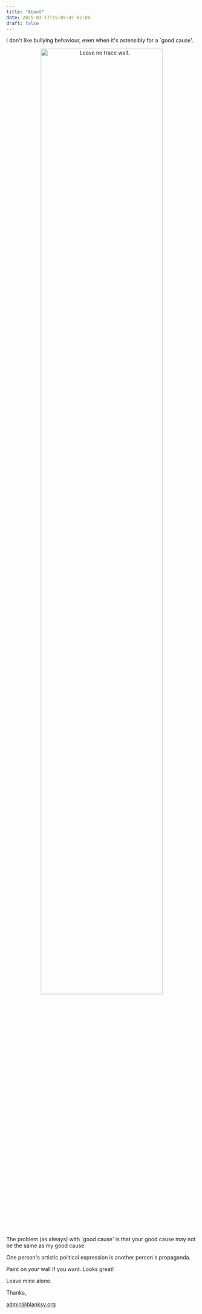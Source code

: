 ```yaml
---
title: "About"
date: 2025-03-17T15:05:47-07:00
draft: false
---
```


I don't like bullying behaviour, even when it's ostensibly for a
`good cause'.

<center>
<a href='/'><img src="/images/leave-no-trace-wall.jpg" alt="Leave no trace wall." style="width: 80%; height: auto; max-width: 100%;"></a>
</center>

The problem (as always) with `good cause' is that your good cause may not
be the same as my good cause.

One person's artistic political expression is another person's propaganda.

Paint on _your_ wall if you want. Looks great!

Leave mine alone.


Thanks,

admin@blanksy.org
